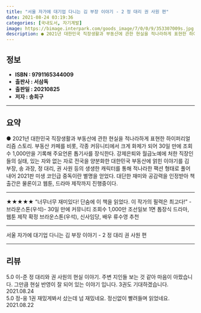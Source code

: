 ```yaml
---
title: "서울 자가에 대기업 다니는 김 부장 이야기 - 2 정 대리 권 사원 편"
date: 2021-08-24 03:19:36
categories: [국내도서, 자기계발]
image: https://bimage.interpark.com/goods_image/7/0/0/9/353307009s.jpg
description: ● 2021년 대한민국 직장생활과 부동산에 관한 현실을 적나라하게 표현한 하이퍼리얼리즘 스토리. 부동산 카페를 비롯, 각종 커뮤니티에서 크게 화제가 되어 30일 만에 조회수 1,000만을 기록해 주요언론 톱기사를 장식한다. 강제은퇴와 월급노예에 처한 직장인들의 실태, 있는 자와 없는
---
```


## **정보**

- **ISBN : 9791165344009**
- **출판사 : 서삼독**
- **출판일 : 20210825**
- **저자 : 송희구**

------



## **요약**

●  2021년 대한민국 직장생활과 부동산에 관한 현실을 적나라하게 표현한 하이퍼리얼리즘 스토리. 부동산 카페를 비롯, 각종 커뮤니티에서 크게 화제가 되어 30일 만에 조회수 1,000만을 기록해 주요언론 톱기사를 장식한다. 강제은퇴와 월급노예에 처한 직장인들의 실태, 있는 자와 없는 자로 전국을 양분화한 대한민국 부동산에 얽힌 이야기를 김 부장, 송 과장, 정 대리, 권 사원 등의 생생한 캐릭터를 통해 적나라한 팩션 형태로 풀어내어 2021판 미생 코인급 중독이란 별명을 얻었다. 대단한 재미와 공감력을 인정받아 책 출간은 물론이고 웹툰, 드라마 제작까지 진행중이다.

------

★★★★★
 “너무너무 재미있다!
단숨에 이 책을 읽었다. 이 작가의 필력은 최고다!”
-브라운스톤(우석)-
30일 만에 커뮤니티 조회수 1,000만
조선일보 1면 톱장식
드라마, 웹툰 제작 확정
브라운스톤(우석), 신사임당, 배우 류수영 추천

------


서울 자가에 대기업 다니는 김 부장 이야기 - 2 정 대리 권 사원 편 

------


## **리뷰** 

5.0 이-준 정 대리와 권 사원의 현실 이야기. 주변 지인들 보는 것 같아 마음이 아팠습니다. 그만큼 현실 반영이 잘 되어 있는 이야기 입니다. 3권도 기대하겠습니다. 2021.08.24 <br/>5.0 정-웅 1권 재밌게봐서 샀는데 넘 재밌네요. 정신없이 빨려들며 읽었네요. 2021.08.22 <br/>